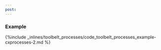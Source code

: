 ```yaml
---
post: 
---
```


### Example



{%include _inlines/toolbelt_processes/code_toolbelt_processes_example-cxprocesses-2.md %}


